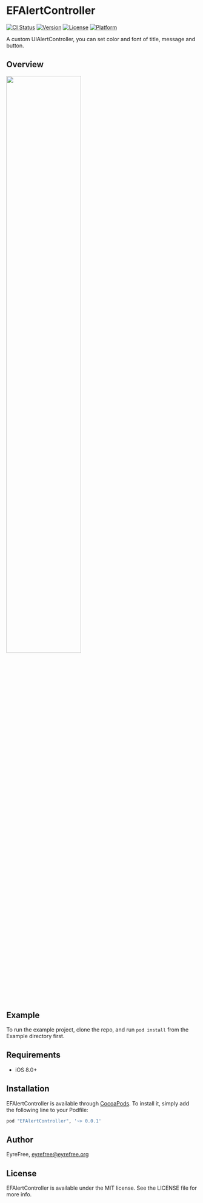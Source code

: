 # EFAlertController

[![CI Status](http://img.shields.io/travis/EyreFree/EFAlertController.svg?style=flat)](https://travis-ci.org/EyreFree/EFAlertController)
[![Version](https://img.shields.io/cocoapods/v/EFAlertController.svg?style=flat)](http://cocoapods.org/pods/EFAlertController)
[![License](https://img.shields.io/cocoapods/l/EFAlertController.svg?style=flat)](http://cocoapods.org/pods/EFAlertController)
[![Platform](https://img.shields.io/cocoapods/p/EFAlertController.svg?style=flat)](http://cocoapods.org/pods/EFAlertController)

A custom UIAlertController, you can set color and font of title, message and button.

## Overview

<img src="EFAlertController/Assets/example.png" width = "62.5%"/>

## Example

To run the example project, clone the repo, and run `pod install` from the Example directory first.

## Requirements

- iOS 8.0+

## Installation

EFAlertController is available through [CocoaPods](http://cocoapods.org). To install
it, simply add the following line to your Podfile:

```ruby
pod "EFAlertController", '~> 0.0.1'
```

## Author

EyreFree, eyrefree@eyrefree.org

## License

EFAlertController is available under the MIT license. See the LICENSE file for more info.
